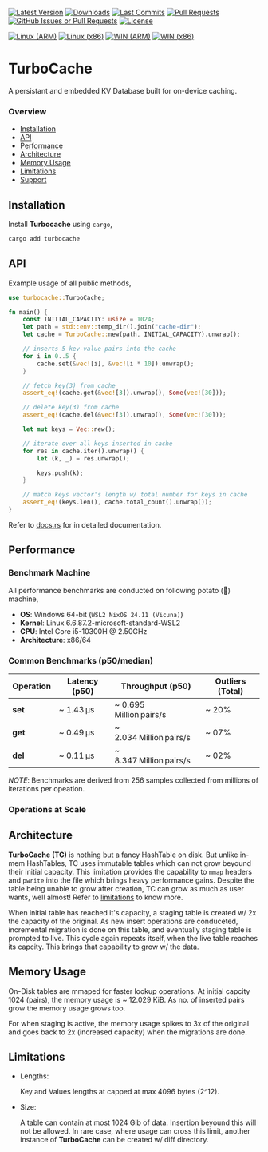 [![Latest Version](https://img.shields.io/crates/dv/turbocache.svg)](https://crates.io/crates/turbocache)
[![Downloads](https://img.shields.io/crates/d/turbocache.svg)](https://crates.io/crates/turbocache)
[![Last Commits](https://img.shields.io/github/last-commit/frozen-lab/turbocache?logo=git&logoColor=white)](https://github.com/frozen-lab/turbocache/commits/main)
[![Pull Requests](https://img.shields.io/github/issues-pr/frozen-lab/turbocache?logo=github&logoColor=white)](https://github.com/frozen-lab/turbocache/pulls)
[![GitHub Issues or Pull Requests](https://img.shields.io/github/issues/frozen-lab/turbocache?logo=github&logoColor=white)](https://github.com/frozen-lab/turbocache/issues)
[![License](https://img.shields.io/github/license/frozen-lab/turbocache?logo=open-source-initiative&logoColor=white)](https://github.com/frozen-lab/turbocache/blob/master/LICENSE)

[![Linux (ARM)](https://github.com/frozen-lab/turbocache/actions/workflows/linux_arm.yml/badge.svg)](https://github.com/frozen-lab/turbocache/actions/workflows/linux_arm.yml)
[![Linux (x86)](https://github.com/frozen-lab/turbocache/actions/workflows/linux_x86.yml/badge.svg)](https://github.com/frozen-lab/turbocache/actions/workflows/linux_x86.yml)
[![WIN (ARM)](https://github.com/frozen-lab/turbocache/actions/workflows/win_arm.yml/badge.svg)](https://github.com/frozen-lab/turbocache/actions/workflows/win_arm.yml)
[![WIN (x86)](https://github.com/frozen-lab/turbocache/actions/workflows/win_x86.yml/badge.svg)](https://github.com/frozen-lab/turbocache/actions/workflows/win_x86.yml)

# TurboCache

A persistant and embedded KV Database built for on-device caching.

### Overview

- [Installation](#installation)
- [API](#api)
- [Performance](#performance)
- [Architecture](#architecture)
- [Memory Usage](#memory-usage)
- [Limitations](#limitations)
- [Support](#support)

## Installation

Install **Turbocache** using `cargo`,

```sh
cargo add turbocache
```

## API

Example usage of all public methods,

```rust
use turbocache::TurboCache;

fn main() {
    const INITIAL_CAPACITY: usize = 1024;
    let path = std::env::temp_dir().join("cache-dir");
    let cache = TurboCache::new(path, INITIAL_CAPACITY).unwrap();

    // inserts 5 kev-value pairs into the cache
    for i in 0..5 {
        cache.set(&vec![i], &vec![i * 10]).unwrap();
    }

    // fetch key(3) from cache
    assert_eq!(cache.get(&vec![3]).unwrap(), Some(vec![30]));

    // delete key(3) from cache
    assert_eq!(cache.del(&vec![3]).unwrap(), Some(vec![30]));

    let mut keys = Vec::new();

    // iterate over all keys inserted in cache
    for res in cache.iter().unwrap() {
        let (k, _) = res.unwrap();

        keys.push(k);
    }

    // match keys vector's length w/ total number for keys in cache
    assert_eq!(keys.len(), cache.total_count().unwrap());
}
```

Refer to [docs.rs](https://docs.rs/turbocache/0.0.5/turbocache/struct.TurboCache.html) for in detailed documentation.

## Performance

### Benchmark Machine

All performance benchmarks are conducted on following potato (🥔) machine,

* **OS**: Windows 64-bit (`WSL2 NixOS 24.11 (Vicuna)`)
* **Kernel**: Linux 6.6.87.2-microsoft-standard-WSL2
* **CPU**: Intel Core i5-10300H @ 2.50GHz
* **Architecture**: x86/64

### Common Benchmarks (p50/median)

| Operation           | Latency (p50)                 | Throughput (p50)                   | Outliers (Total)            |
| ------------------- | ----------------------------- | ---------------------------------- | --------------------------- |
| **set**             | ~ 1.43 µs                     | ~ 0.695 Million pairs/s            | ~ 20%                       |
| **get**             | ~ 0.49 µs                     | ~ 2.034 Million pairs/s            | ~ 07%                       |
| **del**             | ~ 0.11 µs                     | ~ 8.347 Million pairs/s            | ~ 02%                       |

*NOTE*: Benchmarks are derived from 256 samples collected from millions of iterations per opeation.

### Operations at Scale

## Architecture

**TurboCache (TC)** is nothing but a fancy HashTable on disk. But unlike in-mem HashTables, TC uses immutable tables
which can not grow beyound their initial capacity. This limitation provides the capability to `mmap` headers and `pwrite`
into the file which brings heavy performance gains. Despite the table being unable to grow after creation, TC can grow
as much as user wants, well almost! Refer to [limitations](#limitations) to know more.

When initial table has reached it's capacity, a staging table is created w/ 2x the capacity of the original. As new insert
operations are conduceted, incremental migration is done on this table, and eventually staging table is prompted to live.
This cycle again repeats itself, when the live table reaches its capcity. This brings that capability to grow w/ the data.

## Memory Usage

On-Disk tables are mmaped for faster lookup operations. At initial capcity 1024 (pairs), the memory usage is ~ 12.029 KiB.
As no. of inserted pairs grow the memory usage grows too.

For when staging is active, the memory usage spikes to 3x of the original and goes back to 2x (increased capacity) when
the migrations are done.  

## Limitations

- Lengths:

    Key and Values lengths at capped at max 4096 bytes (2^12).

- Size:
 
    A table can contain at most 1024 Gib of data. Insertion beyound this will not be allowed. In rare case, where
    usage can cross this limit, another instance of **TurboCache** can be created w/ diff directory.

